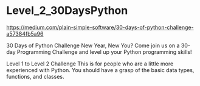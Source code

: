 # Level_2_30DaysPython

https://medium.com/plain-simple-software/30-days-of-python-challenge-a57384fb5a96

30 Days of Python Challenge
New Year, New You? Come join us on a 30-day Programming Challenge and level up your Python programming skills!

Level 1 to Level 2 Challenge
This is for people who are a little more experienced with Python. You should have a grasp of the basic data types, functions, and classes. 
